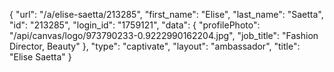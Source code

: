 {
    "url": "\/a\/elise-saetta\/213285",
    "first_name": "Elise",
    "last_name": "Saetta",
    "id": "213285",
    "login_id": "1759121",
    "data": {
        "profilePhoto": "\/api\/canvas\/logo\/973790233-0.9222990162204.jpg",
        "job_title": "Fashion Director, Beauty"
    },
    "type": "captivate",
    "layout": "ambassador",
    "title": "Elise Saetta"
}